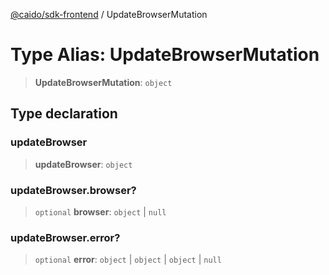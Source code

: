 [@caido/sdk-frontend](../index.md) / UpdateBrowserMutation

# Type Alias: UpdateBrowserMutation

> **UpdateBrowserMutation**: `object`

## Type declaration

### updateBrowser

> **updateBrowser**: `object`

### updateBrowser.browser?

> `optional` **browser**: `object` \| `null`

### updateBrowser.error?

> `optional` **error**: `object` \| `object` \| `object` \| `null`
